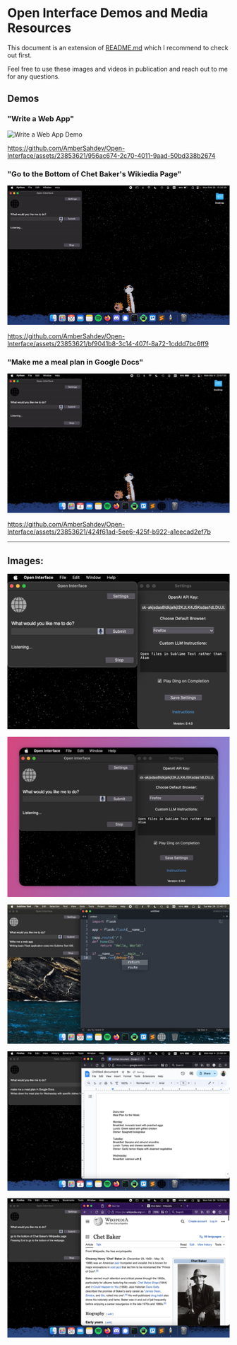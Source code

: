 # Open Interface Demos and Media Resources

This document is an extension of [README.md](README.md) which I recommend to check out first.

Feel free to use these images and videos in publication and reach out to me for any questions.

## Demos

### "Write a Web App"
![Write a Web App Demo](assets/code_web_app_demo_2x.gif)

https://github.com/AmberSahdev/Open-Interface/assets/23853621/956ac674-2c70-4011-9aad-50bd338b2674

### "Go to the Bottom of Chet Baker's Wikiedia Page"
![Go to the Bottom of Chet Baker's Wikiedia Page Demo](assets/Simple_Bottom_of_Wikipedia_2x.gif)

https://github.com/AmberSahdev/Open-Interface/assets/23853621/bf9041b8-3c14-407f-8a72-1cddd7bc6ff9

### "Make me a meal plan in Google Docs"
![Make Meal Plan Demo](assets/meal_plan_demo_2x.gif)

https://github.com/AmberSahdev/Open-Interface/assets/23853621/424f61ad-5ee6-425f-b922-a1eecad2ef7b

---

## Images:

![Open Interface UI](assets/ui.png)

![Open Interface UI](assets/ui2.png)

![code_web_app_image.png](assets/code_web_app_image.png)

![meal_plan_demo_image.png](assets/meal_plan_demo_image.png)

![simple_bottom_of_wikipedia_image.png](assets/simple_bottom_of_wikipedia_image.png)
